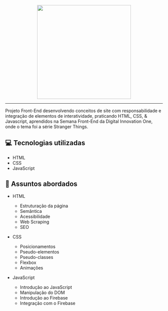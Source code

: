 <p align="center">
    <img width="300" src="https://micheleambrosio.github.io/semana-frontend-mundo-invertido/assets/images/banner/logo.svg">
</p>

-------
Projeto Front-End desenvolvendo conceitos de site com responsabilidade e integração de elementos de interatividade, praticando HTML, CSS, & Javascript, aprendidos na Semana Front-End da Digital Innovation One, onde o tema foi a série Stranger Things.

## 💻 Tecnologias utilizadas
- HTML
- CSS
- JavaScript

## 💬 Assuntos abordados
- HTML
    - Estruturação da página 
    - Semântica
    - Acessibilidade
    - Web Scraping
    - SEO

- CSS
    - Posicionamentos
    - Pseudo-elementos
    - Pseudo-classes
    - Flexbox
    - Animações 

- JavaScript
    - Introdução ao JavaScript
    - Manipulação do DOM
    - Introdução ao Firebase
    - Integração com o Firebase

</p>

